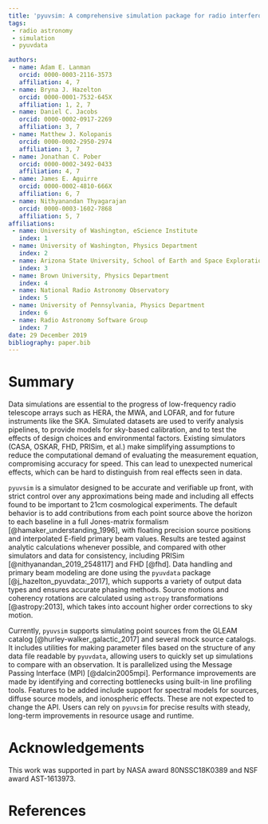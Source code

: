 ```yaml
---
title: 'pyuvsim: A comprehensive simulation package for radio interferometers in python.'
tags:
 - radio astronomy
 - simulation
 - pyuvdata

authors:
 - name: Adam E. Lanman
   orcid: 0000-0003-2116-3573
   affiliation: 4, 7
 - name: Bryna J. Hazelton
   orcid: 0000-0001-7532-645X
   affiliation: 1, 2, 7
 - name: Daniel C. Jacobs
   orcid: 0000-0002-0917-2269
   affiliation: 3, 7
 - name: Matthew J. Kolopanis
   orcid: 0000-0002-2950-2974
   affiliation: 3, 7
 - name: Jonathan C. Pober
   orcid: 0000-0002-3492-0433
   affiliation: 4, 7
 - name: James E. Aguirre
   orcid: 0000-0002-4810-666X
   affiliation: 6, 7
 - name: Nithyanandan Thyagarajan
   orcid: 0000-0003-1602-7868
   affiliation: 5, 7
affiliations:
 - name: University of Washington, eScience Institute
   index: 1
 - name: University of Washington, Physics Department
   index: 2
 - name: Arizona State University, School of Earth and Space Exploration
   index: 3
 - name: Brown University, Physics Department
   index: 4
 - name: National Radio Astronomy Observatory
   index: 5
 - name: University of Pennsylvania, Physics Department
   index: 6
 - name: Radio Astronomy Software Group
   index: 7
date: 29 December 2019
bibliography: paper.bib
---
```


# Summary

Data simulations are essential to the progress of low-frequency radio telescope arrays such as HERA, the MWA, and LOFAR, and for future instruments like the SKA. Simulated datasets are used to verify analysis pipelines, to provide models for sky-based calibration, and to test the effects of design choices and environmental factors. Existing simulators (CASA, OSKAR, FHD, PRISim, et al.) make simplifying assumptions to reduce the computational demand of evaluating the measurement equation, compromising accuracy for speed. This can lead to unexpected numerical effects, which can be hard to distinguish from real effects seen in data.

``pyuvsim`` is a simulator designed to be accurate and verifiable up front, with strict control over any approximations being made and including all effects found to be important to 21cm cosmological experiments. The default behavior is to add contributions from each point source above the horizon to each baseline in a full Jones-matrix formalism [@hamaker_understanding_1996], with floating precision source positions and interpolated E-field primary beam values. Results are tested against analytic calculations whenever possible, and compared with other simulators and data for consistency, including PRISim [@nithyanandan_2019_2548117] and FHD [@fhd]. Data handling and primary beam modeling are done using the ``pyuvdata`` package [@j_hazelton_pyuvdata:_2017], which supports a variety of output data types and ensures accurate phasing methods. Source motions and coherency rotations are calculated using ``astropy`` transformations [@astropy:2013], which takes into account higher order corrections to sky motion.

Currently, ``pyuvsim`` supports simulating point sources from the GLEAM catalog [@hurley-walker_galactic_2017] and several mock source catalogs. It includes utilities for making parameter files based on the structure of any data file readable by ``pyuvdata``, allowing users to quickly set up simulations to compare with an observation. It is parallelized using the Message Passing Interface (MPI) [@dalcin2005mpi]. Performance improvements are made by identifying and correcting bottlenecks using built-in line profiling tools. Features to be added include support for spectral models for sources, diffuse source models, and ionospheric effects. These are not expected to change the API. Users can rely on ``pyuvsim`` for precise results with steady, long-term improvements in resource usage and runtime.

# Acknowledgements

This work was supported in part by NASA award 80NSSC18K0389 and NSF award AST-1613973.


# References

